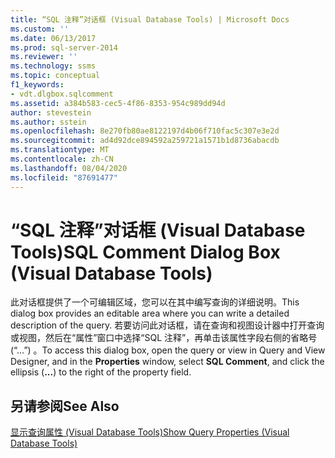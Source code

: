 ```yaml
---
title: “SQL 注释”对话框 (Visual Database Tools) | Microsoft Docs
ms.custom: ''
ms.date: 06/13/2017
ms.prod: sql-server-2014
ms.reviewer: ''
ms.technology: ssms
ms.topic: conceptual
f1_keywords:
- vdt.dlgbox.sqlcomment
ms.assetid: a384b583-cec5-4f86-8353-954c989dd94d
author: stevestein
ms.author: sstein
ms.openlocfilehash: 8e270fb80ae8122197d4b06f710fac5c307e3e2d
ms.sourcegitcommit: ad4d92dce894592a259721a1571b1d8736abacdb
ms.translationtype: MT
ms.contentlocale: zh-CN
ms.lasthandoff: 08/04/2020
ms.locfileid: "87691477"
---
```

# <a name="sql-comment-dialog-box-visual-database-tools"></a><span data-ttu-id="2c75d-102">“SQL 注释”对话框 (Visual Database Tools)</span><span class="sxs-lookup"><span data-stu-id="2c75d-102">SQL Comment Dialog Box (Visual Database Tools)</span></span>
  <span data-ttu-id="2c75d-103">此对话框提供了一个可编辑区域，您可以在其中编写查询的详细说明。</span><span class="sxs-lookup"><span data-stu-id="2c75d-103">This dialog box provides an editable area where you can write a detailed description of the query.</span></span> <span data-ttu-id="2c75d-104">若要访问此对话框，请在查询和视图设计器中打开查询或视图，然后在“属性”窗口中选择“SQL 注释”，再单击该属性字段右侧的省略号 (“…”)    。</span><span class="sxs-lookup"><span data-stu-id="2c75d-104">To access this dialog box, open the query or view in Query and View Designer, and in the **Properties** window, select **SQL Comment**, and click the ellipsis (**...**) to the right of the property field.</span></span>  
  
## <a name="see-also"></a><span data-ttu-id="2c75d-105">另请参阅</span><span class="sxs-lookup"><span data-stu-id="2c75d-105">See Also</span></span>  
 [<span data-ttu-id="2c75d-106">显示查询属性 (Visual Database Tools)</span><span class="sxs-lookup"><span data-stu-id="2c75d-106">Show Query Properties &#40;Visual Database Tools&#41;</span></span>](visual-database-tools.md)  
  
  
